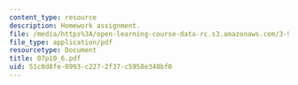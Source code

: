 ```yaml
---
content_type: resource
description: Homework assignment.
file: /media/https%3A/open-learning-course-data-rc.s3.amazonaws.com/3-91-mechanical-behavior-of-plastics-spring-2007/51c0d8fe0993c2272f37c5958e348bf0_07p10_6.pdf
file_type: application/pdf
resourcetype: Document
title: 07p10_6.pdf
uid: 51c0d8fe-0993-c227-2f37-c5958e348bf0
---
```

